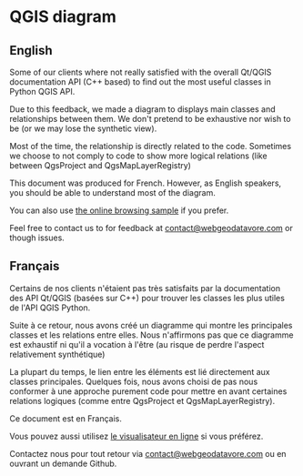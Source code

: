 # QGIS diagram

## English

Some of our clients where not really satisfied with the overall Qt/QGIS documentation API (C++ based) to find out the most useful classes in Python QGIS API.

Due to this feedback, we made a diagram to displays main classes and relationships between them. We don't pretend to be exhaustive nor wish to be (or we may lose the synthetic view).

Most of the time, the relationship is directly related to the code. Sometimes we choose to not comply to code to show more logical relations (like between QgsProject and QgsMapLayerRegistry)

This document was produced for French. However, as English speakers, you should be able to understand most of the diagram.

You can also use [the online browsing sample](http://labs.webgeodatavore.com/partage/diagramme_principal.html ) if you prefer.

Feel free to contact us to for feedback at contact@webgeodatavore.com or though issues.

## Français

Certains de nos clients n'étaient pas très satisfaits par la documentation des API Qt/QGIS (basées sur C++) pour trouver les classes les plus utiles de l'API QGIS Python.

Suite à ce retour, nous avons créé un diagramme qui montre les principales classes et les relations entre elles. Nous n'affirmons pas que ce diagramme est exhaustif ni qu'il a vocation à l'être (au risque de perdre l'aspect relativement synthétique)

La plupart du temps, le lien entre les éléments est lié directement aux classes principales. Quelques fois, nous avons choisi de pas nous conformer à une approche purement code pour mettre en avant certaines relations logiques (comme entre QgsProject et QgsMapLayerRegistry).

Ce document est en Français.

Vous pouvez aussi utilisez [le visualisateur en ligne](http://labs.webgeodatavore.com/partage/diagramme_principal.html) si vous préférez.

Contactez nous pour tout retour via contact@webgeodatavore.com ou en ouvrant un demande Github.
